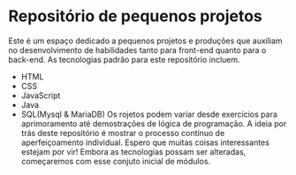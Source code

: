 # Repositório de pequenos projetos
Este é um espaço dedicado a pequenos projetos e produções que auxiliam no desenvolvimento de habilidades tanto para front-end quanto para o back-end. 
As tecnologias padrão para este repositório incluem. 
  - HTML
  - CSS
  - JavaScript
  - Java
  - SQL(Mysql & MariaDB)
Os rojetos podem variar desde exercícios para aprimoramento até demostrações de lógica de programação. A ideia por trás deste repositório é mostrar o processo
contínuo de aperfeiçoamento individual. Espero que muitas coisas interessantes estejam por vir! Embora as tecnologias possam ser alteradas, começaremos com esse conjuto inicial de
módulos.

